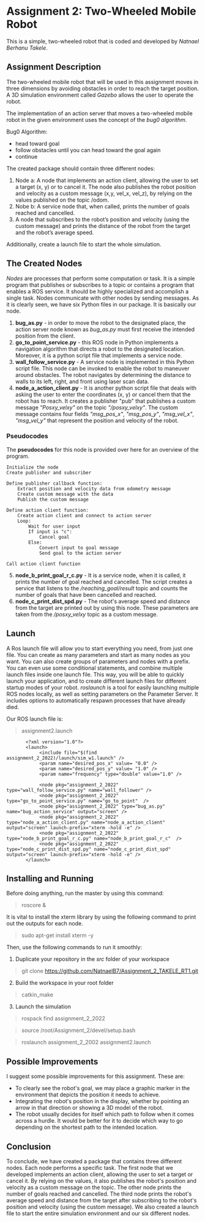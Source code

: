 # Assignment 2: Two-Wheeled Mobile Robot
This is a simple, two-wheeled robot that is coded and developed by *Natnael Berhanu Takele*.

## Assignment Description
The two-wheeled mobile robot that will be used in this assignment moves in three dimensions by avoiding obstacles in order to reach the target position. A 3D simulation environment called *Gazebo* allows the user to operate the robot.

The implementation of an action server that moves a two-wheeled mobile robot in the given environment uses the concept of the *bug0 algorithm*.

Bug0 Algorithm:
- head toward goal
- follow obstacles until you can head toward the goal again
- continue

The created package should contain three different nodes:
1. Node a: A node that implements an action client, allowing the user to set a target (x, y) or to cancel it. The node also publishes the robot position and velocity as a custom message (x,y, vel_x, vel_z), by relying on the values published on the topic /odom.
2. Nobe b: A service node that, when called, prints the number of goals reached and cancelled.
3. A node that subscribes to the robot’s position and velocity (using the custom message) and prints the distance of the robot from the target and the robot’s average speed.

Additionally, create a launch file to start the whole simulation.

## The Created Nodes
*Nodes* are processes that perform some computation or task. It is a simple program that publishes or subscribes to a topic or contains a program that enables a ROS service. It should be highly specialized and accomplish a single task. Nodes communicate with other nodes by sending messages. As it is clearly seen, we have six Python files in our package. It is basically our node. 

1. **bug_as.py** - in order to move the robot to the designated place, the action server node known as *bug_as.py* must first receive the intended position from the client.
2. **go_to_point_service.py** - this ROS node in Python implements a navigation algorithm that directs a robot to the designated location. Moreover, it is a python script file that implements a service node.
3. **wall_follow_service.py** -  A service node is implemented in this Python script file. This node can be invoked to enable the robot to maneuver around obstacles. The robot navigates by determining the distance to walls to its left, right, and front using laser scan data.
4. **node_a_action_client.py** - It is another python script file that deals with asking the user to enter the coordinates (x, y) or cancel them that the robot has to reach. It creates a publisher "pub" that publishes a custom message *"Posxy_velxy"* on the topic *"/posxy_velxy"*. The custom message contains four fields *"msg_pos_x"*, *"msg_pos_y"*, *"msg_vel_x"*, *"msg_vel_y"* that represent the position and velocity of the robot.

### Pseudocodes
The **pseudocodes** for this node is provided over here for an overview of the program.

    Initialize the node
    Create publisher and subscriber

    Define publisher callback function:
        Extract position and velocity data from odometry message
        Create custom message with the data
        Publish the custom message

    Define action client function:
        Create action client and connect to action server
        Loop:
            Wait for user input
            If input is "c":
                Cancel goal
            Else:
                Convert input to goal message
                Send goal to the action server

    Call action client function

5. **node_b_print_goal_r_c.py** - It is a service node, when it is called, it prints the number of goal reached and cancelled. The script creates a service that listens to the */reaching_goal/result* topic and counts the number of goals that have been cancelled and reached.
6. **node_c_print_dist_spd.py** - The robot's average speed and distance from the target are printed out by using this node. These parameters are taken from the */posxy_velxy* topic as a custom message.


## Launch 

A Ros launch file will allow you to start everything you need, from just one file. You can create as many parameters and start as many nodes as you want. You can also create groups of parameters and nodes with a prefix. You can even use some conditional statements, and combine multiple launch files inside one launch file. This way, you will be able to quickly launch your application, and to create different launch files for different startup modes of your robot. *roslaunch* is a tool for easily launching multiple ROS nodes locally, as well as setting parameters on the Parameter Server. It includes options to automatically respawn processes that have already died.

Our ROS launch file is:    
>assignment2.launch


           <?xml version="1.0"?>
           <launch>
                <include file="$(find assignment_2_2022)/launch/sim_w1.launch" />
                <param name="desired_pos_x" value= "0.0" />
                <param name="desired_pos_y" value= "1.0" />
                <param name="frequency" type="double" value="1.0" />
    
                <node pkg="assignment_2_2022" type="wall_follow_service.py" name="wall_follower" />
                <node pkg="assignment_2_2022" type="go_to_point_service.py" name="go_to_point"  />
                <node pkg="assignment_2_2022" type="bug_as.py" name="bug_action_service" output="screen" />
                <node pkg="assignment_2_2022" type="node_a_action_client.py" name="node_a_action_client" output="screen" launch-prefix="xterm -hold -e" />
                <node pkg="assignment_2_2022" type="node_b_print_goal_r_c.py" name="node_b_print_goal_r_c"  />
                <node pkg="assignment_2_2022" type="node_c_print_dist_spd.py" name="node_c_print_dist_spd" output="screen" launch-prefix="xterm -hold -e" />
           </launch>


## Installing and Running

Before doing anything, run the master by using this command:
>roscore &

It is vital to install the xterm library by using the following command to print out the outputs for each node.
>sudo apt-get install xterm -y

Then, use the following commands to run it smoothly:
1. Duplicate your repository in the *src* folder of your workspace
>git clone https://github.com/NatnaelB7/Assignment_2_TAKELE_RT1.git
2. Build the workspace in your root folder
>catkin_make
3. Launch the simulation
>rospack find assignment_2_2022

>source /root/Assignment_2/devel/setup.bash

>roslaunch assignment_2_2002 assignment2.launch

## Possible Improvements

I suggest some possible improvements for this assignment. These are:

- To clearly see the robot's goal, we may place a graphic marker in the environment that depicts the position it needs to achieve.
- Integrating the robot's position in the display, whether by pointing an arrow in that direction or showing a 3D model of the robot.
- The robot usually decides for itself which path to follow when it comes across a hurdle. It would be better for it to decide which way to go depending on the shortest path to the intended location.

## Conclusion

To conclude, we have created a package that contains three different nodes. Each node performs a specific task. The first node that we developed implements an action client, allowing the user to set a target or cancel it. By relying on the values, it also publishes the robot's position and velocity as a custom message on the topic. The other node prints the number of goals reached and cancelled. The third node prints the robot's average speed and distance from the target after subscribing to the robot's position and velocity (using the custom message). We also created a launch file to start the entire simulation environment and our six different nodes.








